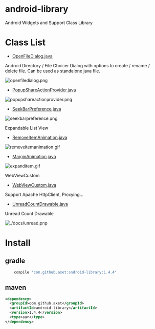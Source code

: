 # android-library

Android Widgets and Support Class Library

# Class List

* [OpenFileDialog.java](./src/main/java/com/github/axet/androidlibrary/widgets/OpenFileDialog.java)

Android Directory / File Choicer Dialog with options to create / rename / delete file. Can be used as standalone java file.

![openfiledialog.png](./docs/openfiledialog.png)

* [PopupShareActionProvider.java](./src/main/java/com/github/axet/androidlibrary/widgets/PopupShareActionProvider.java)

![popupshareactionprovider.png](./docs/popupshareactionprovider.png)

* [SeekBarPreference.java](./src/main/java/com/github/axet/androidlibrary/widgets/SeekBarPreference.java)

![seekbarpreference.png](./docs/seekbarpreference.png)

Expandable List View

* [RemoveItemAnimation.java](./src/main/java/com/github/axet/androidlibrary/animations/RemoveItemAnimation.java)

![removeitemanimation.gif](./docs/removeitemanimation.gif)

* [MarginAnimation.java](./src/main/java/com/github/axet/androidlibrary/animations/MarginAnimation.java)

![expanditem.gif](./docs/expanditem.gif)

WebViewCustom

* [WebViewCustom.java](./src/main/java/com/github/axet/androidlibrary/widgets/WebViewCustom.java)

Support Apache HttpClient, Proxying...

* [UnreadCountDrawable.java](./src/main/java/com/github/axet/androidlibrary/widgets/UnreadCountDrawable.java)

Unread Count Drawable

![./docs/unread.pnp](./docs/unread.pnp)

# Install

## gradle

```gradle
    compile 'com.github.axet:android-library:1.4.4'
```

## maven

```xml
<dependency>
  <groupId>com.github.axet</groupId>
  <artifactId>android-library</artifactId>
  <version>1.4.4</version>
  <type>aar</type>
</dependency>
```
